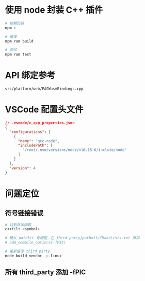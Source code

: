 # 使用 node 封装 C++ 插件

```sh
# 依赖安装
npm i

# 编译
npm run build

# 测试
npm run test
```

# API 绑定参考

`src/platform/web/PAGWasmBindings.cpp`

# VSCode 配置头文件

```json
// .vscode/c_cpp_properties.json
{
  "configurations": [
    {
      "name": "gcc-node",
      "includePath": [
        "/root/.nvm/versions/node/v16.15.0/include/node"
      ]
    }
  ],
  "version": 4
}
```

# 问题定位

## 符号链接错误

```sh
# 找到具体函数
c++filt <symbol>

# 确认 pathkit 有问题，在 third_party/pathkit/CMakeLists.txt 添加
# add_compile_options(-fPIC)

# 重新编译 third_party
node build_vendor -p linux
```

## 所有 third_party 添加 -fPIC

```cpp

```
